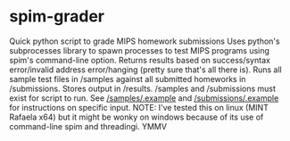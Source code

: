 # spim-grader
Quick python script to grade MIPS homework submissions
Uses python's subprocesses library to spawn processes to test MIPS programs using spim's command-line option. Returns results based on success/syntax error/invalid address error/hanging (pretty sure that's all there is).
Runs all sample test files in /samples against all submitted homeworks in /submissions. Stores output in /results.
/samples and /submissions must exist for script to run.
See [/samples/.example](/samples/.example) and [/submissions/.example](/samples.example) for instructions on specific input.
NOTE: I've tested this on linux (MINT Rafaela x64) but it might be wonky on windows because of its use of command-line spim and threadingi. YMMV
